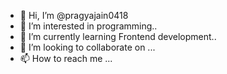 - 👋 Hi, I’m @pragyajain0418
- 👀 I’m interested in programming..
- 🌱 I’m currently learning Frontend development..
- 💞️ I’m looking to collaborate on ...
- 📫 How to reach me ...

<!---
pragyajain0418/pragyajain0418 is a ✨ special ✨ repository because its `README.md` (this file) appears on your GitHub profile.
You can click the Preview link to take a look at your changes.
--->
